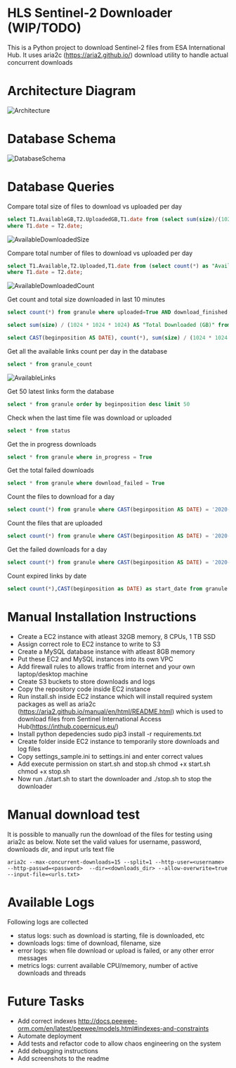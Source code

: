 # HLS Sentinel-2 Downloader (WIP/TODO)

This is a Python project to download Sentinel-2 files from ESA International Hub. 
It uses aria2c (https://aria2.github.io/) download utility to handle actual concurrent downloads


# Architecture Diagram
![Architecture](/images/downloader_architecture.png)

# Database Schema
![DatabaseSchema](/images/database_schema.png)


# Database Queries

Compare total size of files to download vs uploaded per day
```sql
select T1.AvailableGB,T2.UploadedGB,T1.date from (select sum(size)/(1024*1024*1024) as "AvailableGB", CAST(beginposition as DATE) as "date" from granule where ignore_file=False  group by CAST(beginposition as DATE )) T1 JOIN (select sum(size)/(1024*1024*1024) as "UploadedGB", CAST(beginposition as DATE) as "date" from granule where uploaded=True  AND ignore_file=False  group by CAST(beginposition as DATE)) T2
where T1.date = T2.date;
```
![AvailableDownloadedSize](/images/available_vs_downloaded_size.png)

Compare total number of files to download vs uploaded per day
```sql
select T1.Available,T2.Uploaded,T1.date from (select count(*) as "Available", CAST(beginposition as DATE) as "date" from granule where ignore_file=False  group by CAST(beginposition as DATE )) T1 JOIN (select count(*) as "Uploaded", CAST(beginposition as DATE) as "date" from granule where uploaded=True  AND ignore_file=False  group by CAST(beginposition as DATE)) T2
where T1.date = T2.date;
```
![AvailableDownloadedCount](/images/available_vs_downloaded_count.png)

Get count and total size downloaded in last 10 minutes
```sql
select count(*) from granule where uploaded=True AND download_finished >= CONVERT_TZ( date_sub(now(),interval 10 minute), 'UTC', 'America/Chicago' )

select sum(size) / (1024 * 1024 * 1024) AS "Total Downloaded (GB)" from granule where uploaded=True AND download_finished >= CONVERT_TZ( date_sub(now(),interval 10 minute), 'UTC', 'America/Chicago' )

select CAST(beginposition AS DATE), count(*), sum(size) / (1024 * 1024 * 1024) AS "Total Downloaded (GB)" from granule where uploaded=True AND download_finished >= CONVERT_TZ(date_sub(now(),interval 10 minute), 'UTC', 'America/Chicago' ) group by CAST(beginposition AS DATE)

```

Get all the available links count per day in the database
```sql
select * from granule_count
```
![AvailableLinks](/images/available_links.png)

Get 50 latest links form the database
```sql
select * from granule order by beginposition desc limit 50
```

Check when the last time file was download or uploaded
```sql
select * from status
```

Get the in progress downloads 
```sql
select * from granule where in_progress = True
```

Get the total failed downloads 
```sql
select * from granule where download_failed = True
```

Count the files to download for a day
```sql
select count(*) from granule where CAST(beginposition AS DATE) = '2020-05-30' AND ignore_file = False;
```
Count the files that are uploaded
```sql
select count(*) from granule where CAST(beginposition AS DATE) = '2020-05-30' AND uploaded = True AND ignore_file = False;
```

Get the failed downloads for a day
```sql
select count(*) from granule where CAST(beginposition AS DATE) = '2020-05-30' AND download_failed = True
```

Count expired links by date
```sql
select count(*),CAST(beginposition as DATE) as start_date from granule where expired=true group by CAST(beginposition as DATE);
```

# Manual Installation Instructions

* Create a EC2 instance with atleast 32GB memory, 8 CPUs, 1 TB SSD
* Assign correct role to EC2 instance to write to S3 
* Create a MySQL database instance with atleast 8GB memory
* Put these EC2 and MySQL instances into its own VPC
* Add firewall rules to allows traffic from internet and your own laptop/desktop machine
* Create S3 buckets to store downloads and logs
* Copy the repository code inside EC2 instance
* Run install.sh inside EC2 instance which will install required system packages as well as aria2c (https://aria2.github.io/manual/en/html/README.html) which is used to download files from Sentinel International Access Hub(https://inthub.copernicus.eu/)
* Install python depedencies 
     sudo pip3 install -r requirements.txt 
* Create folder inside EC2 instance to temporarily store downloads and log files
* Copy settings_sample.ini to settings.ini and enter correct values
* Add execute permission on start.sh and stop.sh
     chmod +x start.sh
     chmod +x stop.sh
* Now run ./start.sh to start the downloader and ./stop.sh to stop the downloader


# Manual download test

It is possible to manually run the download of the files for testing using aria2c as below. Note set the valid values for username, password, downloads dir, and input urls text file

```
aria2c --max-concurrent-downloads=15 --split=1 --http-user=<username> --http-passwd=<password>  --dir=<downloads_dir> --allow-overwrite=true --input-file=<urls.txt> 
```

# Available Logs

Following logs are collected
* status logs: such as download is starting, file is downloaded, etc
* downloads logs: time of download, filename, size
* error logs: when file download or upload is failed, or any other error messages
* metrics logs: current available CPU/memory, number of active downloads and threads


# Future Tasks

* Add correct indexes http://docs.peewee-orm.com/en/latest/peewee/models.html#indexes-and-constraints
* Automate deployment
* Add tests and refactor code to allow chaos engineering on the system
* Add debugging instructions
* Add screenshots to the readme